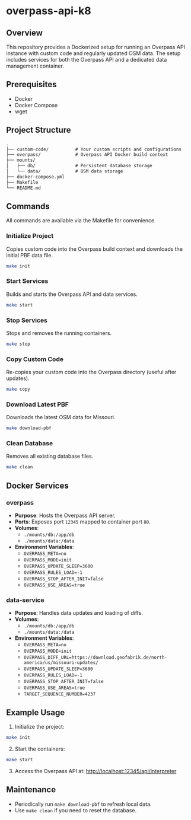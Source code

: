 # overpass-api-k8

## Overview

This repository provides a Dockerized setup for running an Overpass API instance with custom code and regularly updated OSM data. The setup includes services for both the Overpass API and a dedicated data management container.

## Prerequisites

- Docker
- Docker Compose
- wget

## Project Structure

```markdown
.
├── custom-code/          # Your custom scripts and configurations
├── overpass/             # Overpass API Docker build context
├── mounts/
│   ├── db/               # Persistent database storage
│   └── data/             # OSM data storage
├── docker-compose.yml
├── Makefile
└── README.md
```

## Commands

All commands are available via the Makefile for convenience.

### Initialize Project

Copies custom code into the Overpass build context and downloads the initial PBF data file.

```bash
make init
```

### Start Services

Builds and starts the Overpass API and data services.

```bash
make start
```

### Stop Services

Stops and removes the running containers.

```bash
make stop
```

### Copy Custom Code

Re-copies your custom code into the Overpass directory (useful after updates).

```bash
make copy
```

### Download Latest PBF

Downloads the latest OSM data for Missouri.

```bash
make download-pbf
```

### Clean Database

Removes all existing database files.

```bash
make clean
```

## Docker Services

### overpass

- **Purpose**: Hosts the Overpass API server.
- **Ports**: Exposes port `12345` mapped to container port `80`.
- **Volumes**:
  - `./mounts/db:/app/db`
  - `./mounts/data:/data`
- **Environment Variables**:
  - `OVERPASS_META=no`
  - `OVERPASS_MODE=init`
  - `OVERPASS_UPDATE_SLEEP=3600`
  - `OVERPASS_RULES_LOAD=-1`
  - `OVERPASS_STOP_AFTER_INIT=false`
  - `OVERPASS_USE_AREAS=true`

### data-service

- **Purpose**: Handles data updates and loading of diffs.
- **Volumes**:
  - `./mounts/db:/app/db`
  - `./mounts/data:/data`
- **Environment Variables**:
  - `OVERPASS_META=no`
  - `OVERPASS_MODE=init`
  - `OVERPASS_DIFF_URL=https://download.geofabrik.de/north-america/us/missouri-updates/`
  - `OVERPASS_UPDATE_SLEEP=3600`
  - `OVERPASS_RULES_LOAD=-1`
  - `OVERPASS_STOP_AFTER_INIT=false`
  - `OVERPASS_USE_AREAS=true`
  - `TARGET_SEQUENCE_NUMBER=4237`

## Example Usage

1. Initialize the project:

```bash
make init
```

2. Start the containers:

```bash
make start
```

3. Access the Overpass API at: [http://localhost:12345/api/interpreter](http://localhost:12345/api/interpreter)

## Maintenance

- Periodically run `make download-pbf` to refresh local data.
- Use `make clean` if you need to reset the database.
